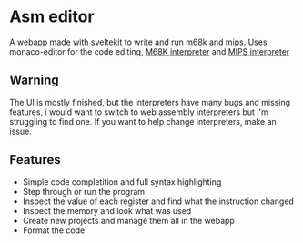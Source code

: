# Asm editor 

A webapp made with sveltekit to write and run m68k and mips.
Uses monaco-editor for the code editing, [M68K interpreter](https://github.com/Nazgot/M68K-JS-Interpreter) and 
[MIPS interpreter](https://github.com/dannyqiu/mips-interpreter)

## Warning
The UI is mostly finished, but the interpreters have many bugs and missing features, i would want to switch to web assembly interpreters but i'm struggling to find one. If you want to help change interpreters, make an issue.
## Features 
* Simple code completition and full syntax highlighting
* Step through or run the program 
* Inspect the value of each register and find what the instruction changed 
* Inspect the memory and look what was used
* Create new projects and manage them all in the webapp 
* Format the code
